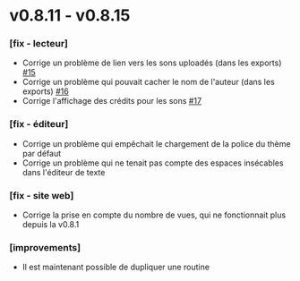 # v0.8.11 - v0.8.15

### [fix - lecteur]
+ Corrige un problème de lien vers les sons uploadés (dans les exports) [#15](https://github.com/kaelhem/moiki-bug-tracking/issues/15)
+ Corrige un problème qui pouvait cacher le nom de l'auteur (dans les exports) [#16](https://github.com/kaelhem/moiki-bug-tracking/issues/16)
+ Corrige l'affichage des crédits pour les sons [#17](https://github.com/kaelhem/moiki-bug-tracking/issues/17)

### [fix - éditeur]
+ Corrige un problème qui empêchait le chargement de la police du thème par défaut
+ Corrige un problème qui ne tenait pas compte des espaces insécables dans l'éditeur de texte

### [fix - site web]
+ Corrige la prise en compte du nombre de vues, qui ne fonctionnait plus depuis la v0.8.1

### [improvements]
+ Il est maintenant possible de dupliquer une routine
